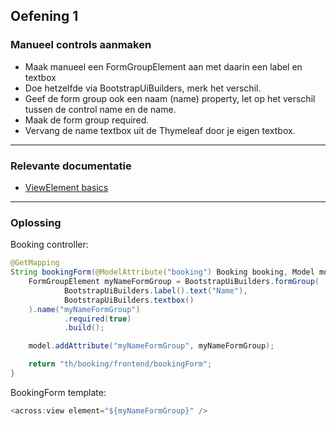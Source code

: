 ## Oefening 1
### Manueel controls aanmaken
        
* Maak manueel een FormGroupElement aan met daarin een label en textbox
* Doe hetzelfde via BootstrapUiBuilders, merk het verschil.
* Geef de form group ook een naam (name) property, let op het verschil tussen de control name en de name.
* Maak de form group required.
* Vervang de name textbox uit de Thymeleaf door je eigen textbox.    
----

### Relevante documentatie

*  [ViewElement basics](https://across-docs.foreach.be/across-site/production/across/2.1.1/across-web/web-views/view-elements.html)

----

### Oplossing

Booking controller:

```java
@GetMapping
String bookingForm(@ModelAttribute("booking") Booking booking, Model model) {
    FormGroupElement myNameFormGroup = BootstrapUiBuilders.formGroup(
            BootstrapUiBuilders.label().text("Name"),
            BootstrapUiBuilders.textbox()
    ).name("myNameFormGroup")
            .required(true)
            .build();

    model.addAttribute("myNameFormGroup", myNameFormGroup);

    return "th/booking/frontend/bookingForm";
}
```

BookingForm template:
```java
<across:view element="${myNameFormGroup}" />
```